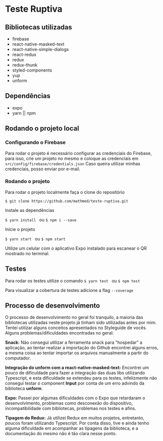 # Teste Ruptiva

## Bibliotecas utilizadas
- firebase
- react-native-masked-text
- react-native-simple-dialogs
- react-redux
- redux
- redux-thunk
- styled-components
- yup
- unform

## Dependências
- expo
- yarn || npm

## Rodando o projeto local

### Configurando o Firebase
Para rodar o projeto é necessário configurar as credenciais do Firebase, para isso, crie um projeto no mesmo e coloque as credenciais em
```src/config/firebase/credentials.json```
Caso queira utilizar minhas credenciais, posso enviar por e-mail.


### Rodando o projeto

Para rodar o projeto localmente faça o clone do repositório

``` $ git clone https://github.com/mathmed/teste-ruptiva.git ```

Instale as dependências

```$ yarn install ``` ou ```$ npm i --save ```

Inicie o projeto

```$ yarn start ``` ou ```$ npm start ```

Utilize um celular com o aplicativo Expo instalado para escanear o QR mostrado no terminal.



## Testes
Para rodar os testes utilize o comando
```$ yarn test ``` ou ```$ npm test ```

Para visualizar a cobertura de testes adicione a flag ```--coverage```


## Processo de desenvolvimento
O processo de desenvolvimento no geral foi tranquilo, a maioria das bibliotecas utilizadas neste projeto já tinham sido utilizadas antes por mim. Tentei utilizar alguns conceitos apresentados no Styleguide de vocês. Alguns problemas/dificuldades encontradas no geral:

**Snack:** Não consegui utilizar a ferramenta snack para "hospedar" a aplicação, ao tentar realizar a importação do Github encontrei alguns erros, a mesma coisa ao tentar importar os arquivos manualmente a partir do computador.

**Integração do unform com a react-native-masked-text:** Encontrei um pouco de dificuldade para fazer a integração das duas libs utilizando Typescript, e esta dificuldade se extendeu para os testes, infelizmente não consegui testar o component **Input** por conta de um erro advindo da biblioteca **unform**.

**Expo:** Passei por algumas dificuldades com o Expo que retardaram o desenvolvimento, problemas como desconexão do dispositivo, incompatibilidade com bibliotecas, problemas nos testes e afins.

**Tipagem do Redux:** Já utilizei Redux em muitos projetos, entretanto, poucos foram utilizando Typescript. Por conta disso, tive e ainda tenho alguma dificuldade em acompanhar as tipagens da biblioteca, e a documentação do mesmo não é tão clara nesse ponto.

